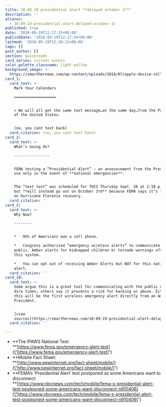 ```yaml
---
title: 18.09.19 presidential alert **delayed october 3***
description: ''
aliases:
  - 18-09-19-presidential-alert-delayed-october-3/
published: true
date: '2018-09-19T12:17:35+00:00'
publishDate: '2018-09-19T12:17:35+00:00'
lastmod: '2018-09-19T12:20:12+00:00'
tags: []
post_author: []
section: quickreads
card_series: current events
color_palette_classname: light-yellow
background_image: >-
  https://smarthernews.com/wp-content/uploads/2018/07/apple-device-cellphone-communication-594452.jpg
card_1:
  card_text: >-
    Mark Your Calendars

    ===================


    > We will all get the same text message…on the same day…from the President
    of the United States.


    (no, you cant text back)
  card_citation: (no, you cant text back)
card_2:
  card_text: >-
    What’s Going On?

    ----------------


    FEMA testing a “Presidential Alert” – an announcement from the President for
    use only in the event of **national emergencies**.


    The “text test” was scheduled for THIS Thursday Sept. 20 at 2:18 p.m. EST,
    but **will instead go out on October 3rd** because FEMA says it’s focusing
    on Hurricane Florence recovery.
  card_citation: ''
card_3:
  card_text: >-
    Why Now?

    --------


    *   95% of Americans own a cell phone.

    *   Congress authorized “emergency wireless alerts” to communicate with the
    public. Amber alerts for kidnapped children or tornado warnings often use
    this system.

    *   You can opt out of receiving Amber Alerts but NOT for this national
    alert.
  card_citation: ''
card_10:
  card_text: >-
    Some argue this is a great tool for communicating with the public during
    dire times; others say it presents a risk for hacking or abuse. Either way,
    this will be the first wireless emergency alert directly from an American
    President.


    [view
    sources](https://smarthernews.com/18-09-19-presidential-alert-delayed-october-3/)
  card_citation: ''

---
```

*   **The IPAWS National Test:  
    **[https://www.fema.gov/emergency-alert-test](\"https://www.fema.gov/emergency-alert-test\")
*   **Mobile Fact Sheet:  
    **[http://www.pewinternet.org/fact-sheet/mobile/](\"http://www.pewinternet.org/fact-sheet/mobile/\")
*   **FEMA’s ‘Presidential Alert’ test postponed as some Americans want to disconnect:  
    **[https://www.nbcnews.com/tech/mobile/fema-s-presidential-alert-test-postponed-some-americans-want-disconnect-n910406](\"https://www.nbcnews.com/tech/mobile/fema-s-presidential-alert-test-postponed-some-americans-want-disconnect-n910406\")